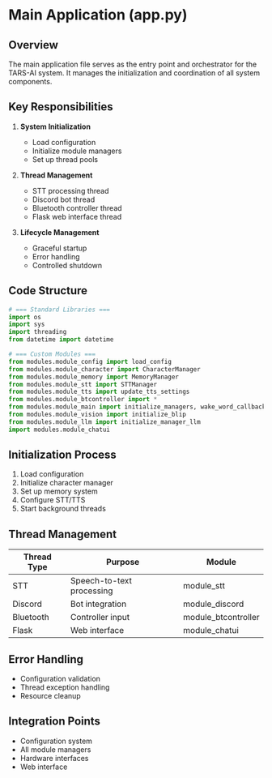 # Main Application (app.py)

## Overview
The main application file serves as the entry point and orchestrator for the TARS-AI system. It manages the initialization and coordination of all system components.

## Key Responsibilities
1. **System Initialization**
   - Load configuration
   - Initialize module managers
   - Set up thread pools

2. **Thread Management**
   - STT processing thread
   - Discord bot thread
   - Bluetooth controller thread
   - Flask web interface thread

3. **Lifecycle Management**
   - Graceful startup
   - Error handling
   - Controlled shutdown

## Code Structure
```python
# === Standard Libraries ===
import os
import sys
import threading
from datetime import datetime

# === Custom Modules ===
from modules.module_config import load_config
from modules.module_character import CharacterManager
from modules.module_memory import MemoryManager
from modules.module_stt import STTManager
from modules.module_tts import update_tts_settings
from modules.module_btcontroller import *
from modules.module_main import initialize_managers, wake_word_callback, utterance_callback, post_utterance_callback, start_bt_controller_thread, start_discord_bot, process_discord_message_callback
from modules.module_vision import initialize_blip
from modules.module_llm import initialize_manager_llm
import modules.module_chatui
```

## Initialization Process
1. Load configuration
2. Initialize character manager
3. Set up memory system
4. Configure STT/TTS
5. Start background threads

## Thread Management
| Thread Type | Purpose | Module |
|-------------|---------|--------|
| STT | Speech-to-text processing | module_stt |
| Discord | Bot integration | module_discord |
| Bluetooth | Controller input | module_btcontroller |
| Flask | Web interface | module_chatui |

## Error Handling
- Configuration validation
- Thread exception handling
- Resource cleanup

## Integration Points
- Configuration system
- All module managers
- Hardware interfaces
- Web interface